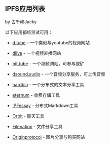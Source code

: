 ## IPFS应用列表

by 古千峰Jacky

以下应用都经测试可用：

* [d.tube](https://d.tube/) - 一个类似与youtube的视频网站

* [dlive](https://dlive.io) - 一个视频直播网站

* [bit.tube](https://bit.tube) - 一个视频网站，可参与挖矿

* [dsound.audio](https://dsound.audio) - 一个音频分享服务，可上传音频

* [hardbin](https://hardbin.com) - 一个分布式的文本分享工具

* [eternum](https://www.eternum.io) - 收费存储工具

* [IPFessay](https://www.eternum.io/ipfs/QmRWeczoWjVoZSY4cvTAp6YaGJSwYJSWvANHXaHiNVd8to/) - 分布式Markdown工具

* [Orbit](https://orbit.chat) - 聊天工具

* [Filenation](https://filenation.io/) - 文件分享工具

* [Originprotocol](demo.originprotocol.com) - 图片分享与购买网站
